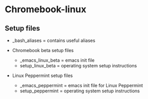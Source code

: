 # Chromebook-linux

## Setup files
- _bash_aliases = contains useful aliases

- Chromebook beta setup files
  - _emacs_linux_beta = emacs init file
  - setup_linux_beta = operating system setup instructions

- Linux Peppermint setup files
  - _emacs_peppermint = emacs init file for Linux Peppermint
  - setup_peppermint = operating system setup instructions

